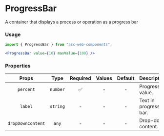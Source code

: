# ProgressBar

A container that displays a process or operation as a progress bar

### Usage

```js
import { ProgressBar } from "asc-web-components";
```

```jsx
<ProgressBar value={10} maxValue={100} />
```

### Properties

|       Props       |   Type   | Required | Values | Default | Description           |
| :---------------: | :------: | :------: | :----: | :-----: | --------------------- |
|     `percent`     | `number` |    ✅    |   -    |    -    | Progress value.       |
|      `label`      | `string` |    -     |   -    |    -    | Text in progress-bar. |
| `dropDownContent` |  `any`   |    -     |   -    |    -    | Drop-down content.    |

